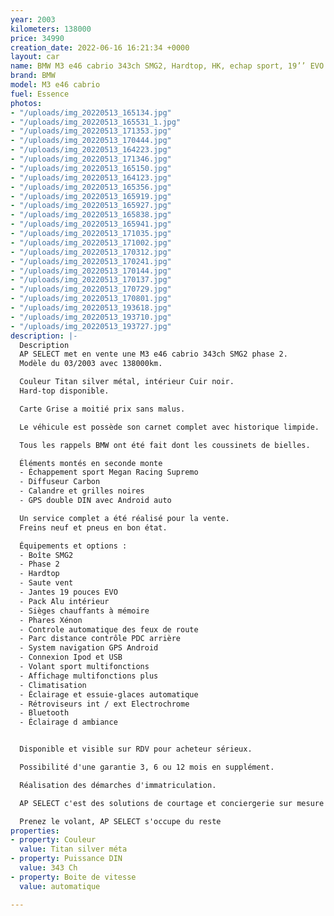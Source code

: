 ```yaml
---
year: 2003
kilometers: 138000
price: 34990
creation_date: 2022-06-16 16:21:34 +0000
layout: car
name: BMW M3 e46 cabrio 343ch SMG2, Hardtop, HK, echap sport, 19’’ EVO
brand: BMW
model: M3 e46 cabrio
fuel: Essence
photos:
- "/uploads/img_20220513_165134.jpg"
- "/uploads/img_20220513_165531_1.jpg"
- "/uploads/img_20220513_171353.jpg"
- "/uploads/img_20220513_170444.jpg"
- "/uploads/img_20220513_164223.jpg"
- "/uploads/img_20220513_171346.jpg"
- "/uploads/img_20220513_165150.jpg"
- "/uploads/img_20220513_164123.jpg"
- "/uploads/img_20220513_165356.jpg"
- "/uploads/img_20220513_165919.jpg"
- "/uploads/img_20220513_165927.jpg"
- "/uploads/img_20220513_165838.jpg"
- "/uploads/img_20220513_165941.jpg"
- "/uploads/img_20220513_171035.jpg"
- "/uploads/img_20220513_171002.jpg"
- "/uploads/img_20220513_170312.jpg"
- "/uploads/img_20220513_170241.jpg"
- "/uploads/img_20220513_170144.jpg"
- "/uploads/img_20220513_170137.jpg"
- "/uploads/img_20220513_170729.jpg"
- "/uploads/img_20220513_170801.jpg"
- "/uploads/img_20220513_193618.jpg"
- "/uploads/img_20220513_193710.jpg"
- "/uploads/img_20220513_193727.jpg"
description: |-
  Description
  AP SELECT met en vente une M3 e46 cabrio 343ch SMG2 phase 2.
  Modèle du 03/2003 avec 138000km.

  Couleur Titan silver métal, intérieur Cuir noir.
  Hard-top disponible.

  Carte Grise a moitié prix sans malus.

  Le véhicule est possède son carnet complet avec historique limpide.

  Tous les rappels BMW ont été fait dont les coussinets de bielles.

  Éléments montés en seconde monte
  - Échappement sport Megan Racing Supremo
  - Diffuseur Carbon
  - Calandre et grilles noires
  - GPS double DIN avec Android auto

  Un service complet a été réalisé pour la vente.
  Freins neuf et pneus en bon état.

  Équipements et options :
  - Boîte SMG2
  - Phase 2
  - Hardtop
  - Saute vent
  - Jantes 19 pouces EVO
  - Pack Alu intérieur
  - Sièges chauffants à mémoire
  - Phares Xénon
  - Controle automatique des feux de route
  - Parc distance contrôle PDC arrière
  - System navigation GPS Android
  - Connexion Ipod et USB
  - Volant sport multifonctions
  - Affichage multifonctions plus
  - Climatisation
  - Éclairage et essuie-glaces automatique
  - Rétroviseurs int / ext Electrochrome
  - Bluetooth
  - Éclairage d ambiance


  Disponible et visible sur RDV pour acheteur sérieux.

  Possibilité d'une garantie 3, 6 ou 12 mois en supplément.

  Réalisation des démarches d'immatriculation.

  AP SELECT c'est des solutions de courtage et conciergerie sur mesure pour profiter librement de sa passion et de son patrimoine.

  Prenez le volant, AP SELECT s'occupe du reste
properties:
- property: Couleur
  value: Titan silver méta
- property: Puissance DIN
  value: 343 Ch
- property: Boite de vitesse
  value: automatique

---
```

